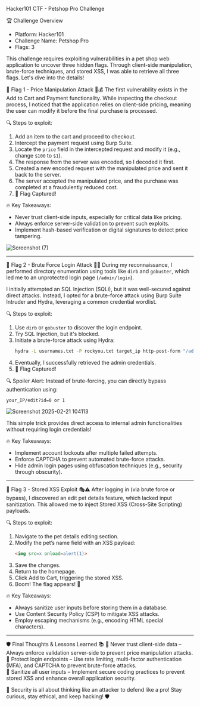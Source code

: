  Hacker101 CTF - Petshop Pro Challenge

 🏆 Challenge Overview
- Platform: Hacker101
- Challenge Name: Petshop Pro
- Flags: 3

This challenge requires exploiting vulnerabilities in a pet shop web application to uncover three hidden flags. Through client-side manipulation, brute-force techniques, and stored XSS, I was able to retrieve all three flags. Let's dive into the details!



 🏁 Flag 1 - Price Manipulation Attack 🛒💰
The first vulnerability exists in the Add to Cart and Payment functionality. While inspecting the checkout process, I noticed that the application relies on client-side pricing, meaning the user can modify it before the final purchase is processed.

 🔍 Steps to exploit:
1. Add an item to the cart and proceed to checkout.
2. Intercept the payment request using Burp Suite.
3. Locate the `price` field in the intercepted request and modify it (e.g., change `$100` to `$1`).
4. The response from the server was encoded, so I decoded it first.
5. Created a new encoded request with the manipulated price and sent it back to the server.
6. The server accepted the manipulated price, and the purchase was completed at a fraudulently reduced cost.
7. 🎉 Flag Captured!

 🔥 Key Takeaways:
- Never trust client-side inputs, especially for critical data like pricing.
- Always enforce server-side validation to prevent such exploits.
- Implement hash-based verification or digital signatures to detect price tampering.


![Screenshot (7)](https://github.com/user-attachments/assets/f9a623a6-d98d-4b8a-ae74-dd35d75990e4)

---

 🏁 Flag 2 - Brute Force Login Attack 🔑🚪
During my reconnaissance, I performed directory enumeration using tools like `dirb` and `gobuster`, which led me to an unprotected login page (`/admin/login`).

I initially attempted an SQL Injection (SQLi), but it was well-secured against direct attacks. Instead, I opted for a brute-force attack using Burp Suite Intruder and Hydra, leveraging a common credential wordlist.

 🔍 Steps to exploit:
1. Use `dirb` or `gobuster` to discover the login endpoint.
2. Try SQL Injection, but it's blocked.
3. Initiate a brute-force attack using Hydra:
   ```bash
   hydra -L usernames.txt -P rockyou.txt target_ip http-post-form "/admin/login:username=^USER^&password=^PASS^:Invalid login"
   ```
4. Eventually, I successfully retrieved the admin credentials.
5. 🎉 Flag Captured!

🔍 Spoiler Alert: Instead of brute-forcing, you can directly bypass authentication using:
```
your_IP/edit?id=0 or 1
```

![Screenshot 2025-02-21 104113](https://github.com/user-attachments/assets/2df22ff6-ab8d-499d-b3b4-da1ad5662413)

This simple trick provides direct access to internal admin functionalities without requiring login credentials!

 🔥 Key Takeaways:
- Implement account lockouts after multiple failed attempts.
- Enforce CAPTCHA to prevent automated brute-force attacks.
- Hide admin login pages using obfuscation techniques (e.g., security through obscurity).

---

 🏁 Flag 3 - Stored XSS Exploit 🎭⚠️
After logging in (via brute force or bypass), I discovered an edit pet details feature, which lacked input sanitization. This allowed me to inject Stored XSS (Cross-Site Scripting) payloads.

 🔍 Steps to exploit:
1. Navigate to the pet details editing section.
2. Modify the pet’s name field with an XSS payload:
   ```html
   <img src=x onload=alert(1)>
   ```
3. Save the changes.
4. Return to the homepage.
5. Click Add to Cart, triggering the stored XSS.
6. Boom! The flag appears! 🎉

 🔥 Key Takeaways:
- Always sanitize user inputs before storing them in a database.
- Use Content Security Policy (CSP) to mitigate XSS attacks.
- Employ escaping mechanisms (e.g., encoding HTML special characters).

---

 🛡️ Final Thoughts & Lessons Learned 📚
🔹 Never trust client-side data – Always enforce validation server-side to prevent price manipulation attacks.  
🔹 Protect login endpoints – Use rate limiting, multi-factor authentication (MFA), and CAPTCHA to prevent brute-force attacks.  
🔹 Sanitize all user inputs – Implement secure coding practices to prevent stored XSS and enhance overall application security.

🚀 Security is all about thinking like an attacker to defend like a pro! Stay curious, stay ethical, and keep hacking! 🛡️

